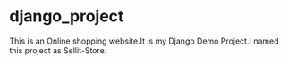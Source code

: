 # django_project
This is an Online shopping website.It is my Django Demo Project.I named this project as Sellit-Store.


